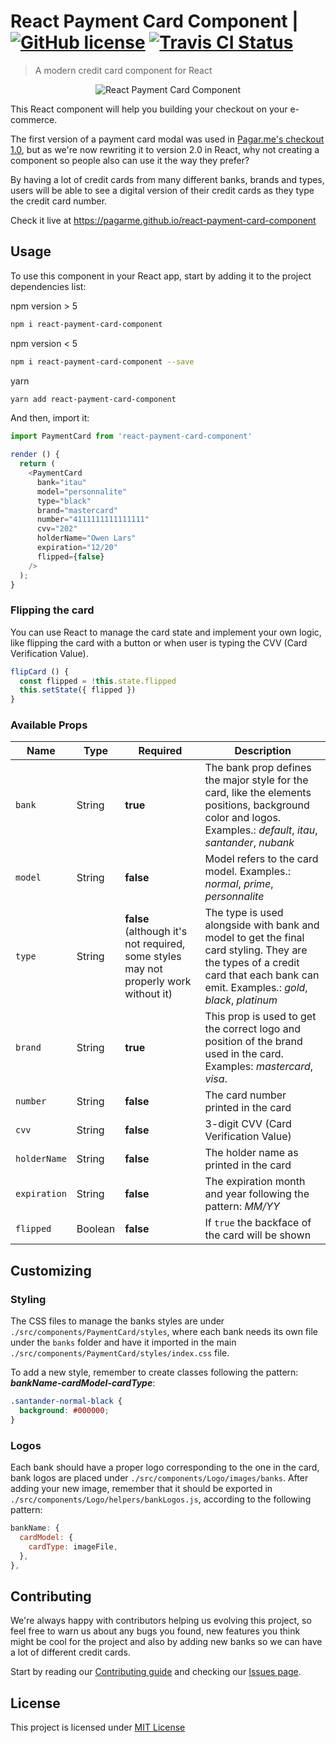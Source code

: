 # React Payment Card Component | [![GitHub license](https://img.shields.io/github/license/mashape/apistatus.svg)](https://github.com/pagarme/react-payment-card-component/blob/master/LICENSE) [![Travis CI Status](https://travis-ci.org/pagarme/react-payment-card-component.svg?branch=master)](https://travis-ci.org/pagarme/react-payment-card-component)

> A modern credit card component for React

<p align="center">
  <img src="card.gif" alt="React Payment Card Component" />
</p>

This React component will help you building your checkout on your e-commerce. 

The first version of a payment card modal was used in [Pagar.me's checkout 1.0](https://codepen.io/pagarme/pen/QqWGOg), but as we're now rewriting it to version 2.0 in React, why not creating a component so people also can use it the way they prefer? 

By having a lot of credit cards from many different banks, brands and types, users will be able to see a digital version of their credit cards as they type the credit card number. 

Check it live at https://pagarme.github.io/react-payment-card-component

## Usage

To use this component in your React app, start by adding it to the project dependencies list:

npm version > 5

```sh
npm i react-payment-card-component
```

npm version < 5

```sh
npm i react-payment-card-component --save
```

yarn

```sh
yarn add react-payment-card-component
```

And then, import it:

```js
import PaymentCard from 'react-payment-card-component'

render () {
  return (
    <PaymentCard
      bank="itau"
      model="personnalite"
      type="black"
      brand="mastercard"
      number="4111111111111111"
      cvv="202"
      holderName="Owen Lars"
      expiration="12/20"
      flipped={false}
    />
  );
}
```

### Flipping the card

You can use React to manage the card state and implement your own logic, like flipping the card with a button or when user is typing the CVV (Card Verification Value).

```js
flipCard () {
  const flipped = !this.state.flipped
  this.setState({ flipped })
}
```

### Available Props

| Name | Type | Required | Description | 
| ---- | ---- | -------- | ----------- |
| `bank` | String | **true** | The bank prop defines the major style for the card, like the elements positions, background color and logos. Examples.: _default_, _itau_, _santander_, _nubank_ |
|  `model` | String | **false** | Model refers to the card model. Examples.: _normal_, _prime_, _personnalite_ | 
|  `type` | String | **false** (although it's not required, some styles may not properly work without it) | The type is used alongside with bank and model to get the final card styling. They are the types of a credit card that each bank can emit. Examples.: _gold_, _black_, _platinum_ | 
| `brand` | String | **true** | This prop is used to get the correct logo and position of the brand used in the card. Examples: _mastercard_, _visa_. |
| `number` | String | **false** | The card number printed in the card |
| `cvv`| String | **false** | 3-digit CVV (Card Verification Value) |
| `holderName` | String | **false** | The holder name as printed in the card |
| `expiration`| String | **false** | The expiration month and year following the pattern: _MM/YY_ | 
| `flipped` | Boolean | **false** | If `true` the backface of the card will be shown | 

## Customizing

### Styling

The CSS files to manage the banks styles are under `./src/components/PaymentCard/styles`, where each bank needs its own file under the  `banks` folder and have it imported in the main `./src/components/PaymentCard/styles/index.css` file.

To add a new style, remember to create classes following the pattern: **_bankName_-_cardModel_-_cardType_**: 

```css
.santander-normal-black {
  background: #000000;
}
```

### Logos

Each bank should have a proper logo corresponding to the one in the card, bank logos are placed under  `./src/components/Logo/images/banks`.
After adding your new image, remember that it should be exported in `./src/components/Logo/helpers/bankLogos.js`, according to the following pattern:

```js
bankName: {
  cardModel: {
    cardType: imageFile,
  },
},
```

## Contributing

We're always happy with contributors helping us evolving this project, so feel free to warn us about any bugs you found, new features you think might be cool for the project and also by adding new banks so we can have a lot of different credit cards. 

Start by reading our [Contributing guide](.github/CONTRIBUTING.md) and checking our [Issues page](https://github.com/pagarme/react-payment-card-component/issues).

## License

This project is licensed under [MIT License](./LICENSE)
